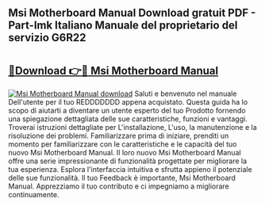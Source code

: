 ## Msi Motherboard Manual Download gratuit PDF - Part-Imk Italiano Manuale del proprietario del servizio G6R22

# <h2><a href="http://dffom9.blite.top/?on=Msi+Motherboard+Manual">🔗Download 👉🔴 Msi Motherboard Manual</a></h2>

[![Msi Motherboard Manual download](https://i.imgur.com/lujVjoI.png)](http://dffom9.blite.top/?on=Msi+Motherboard+Manual)
Saluti e benvenuto nel manuale Dell'utente per il tuo REDDDDDDD appena acquistato. Questa guida ha lo scopo di aiutarti a diventare un utente esperto del tuo Prodotto fornendo una spiegazione dettagliata delle sue caratteristiche, funzioni e vantaggi. Troverai istruzioni dettagliate per L'installazione, L'uso, la manutenzione e la risoluzione dei problemi. Familiarizzare prima di iniziare, prenditi un momento per familiarizzare con le caratteristiche e le capacità del tuo nuovo Msi Motherboard Manual. Il loro nuovo Msi Motherboard Manual offre una serie impressionante di funzionalità progettate per migliorare la tua esperienza. Esplora l'interfaccia intuitiva e sfrutta appieno il potenziale delle sue funzionalità. Il tuo Feedback è importante, Msi Motherboard Manual. Apprezziamo il tuo contributo e ci impegniamo a migliorare continuamente.
